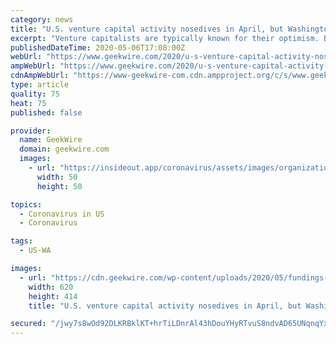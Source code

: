 ```yaml
---
category: news
title: "U.S. venture capital activity nosedives in April, but Washington state’s numbers aren’t too bad, yet"
excerpt: "Venture capitalists are typically known for their optimism. But that core belief was shaken during the month of April as COVID-19 forced startup investors to tap the brakes on investing. As the"
publishedDateTime: 2020-05-06T17:08:00Z
webUrl: "https://www.geekwire.com/2020/u-s-venture-capital-activity-nosedives-april-washington-states-numbers-werent-bad/"
ampWebUrl: "https://www.geekwire.com/2020/u-s-venture-capital-activity-nosedives-april-washington-states-numbers-werent-bad/amp/"
cdnAmpWebUrl: "https://www-geekwire-com.cdn.ampproject.org/c/s/www.geekwire.com/2020/u-s-venture-capital-activity-nosedives-april-washington-states-numbers-werent-bad/amp/"
type: article
quality: 75
heat: 75
published: false

provider:
  name: GeekWire
  domain: geekwire.com
  images:
    - url: "https://insideout.app/coronavirus/assets/images/organizations/geekwire.com-50x50.jpg"
      width: 50
      height: 50

topics:
  - Coronavirus in US
  - Coronavirus

tags:
  - US-WA

images:
  - url: "https://cdn.geekwire.com/wp-content/uploads/2020/05/fundings-pnw.png"
    width: 620
    height: 414
    title: "U.S. venture capital activity nosedives in April, but Washington state’s numbers aren’t too bad, yet"

secured: "/jwy7s8wOd92DLKRBklKT+hrTiLDnrAl43hDouYHyRTvuS8ndvAD65UNqnqYx/olL3J7fVn6k2guXJydUR7BrS/G57/S3N1OQSFMDwPc9XuvuhYq7QMT6dL3gZIS6TUAEjOJGfKoD0DoRWKiraPu1BJsS9qWCCgg2eGbyY/H4CqJ10KPRUcEbJL4y3CGC/l98hYZ/vNjorubr3dWYnBJtg7u0jD+D+R8z6SnH3uOhfzE3AKpvz/uM3gHwF0/mk+8tkAJKqkxnw5eaTrPUZrDmtJ+/btpt/u6Z9KoDiuidQNdcx0vHxqrqXdbmORw9ByinqfOc+FPBWWzK2/G166TSUy2GFqKeuomTS9KpRSf4uqCC7PfXDzL7TXyFufvyfAuJOh8qrjEUVP+2l1PuyfOg2eUdQMJ+wr4b4Nb0zbqGJ+1kUF2Jqg1isMxkadbZjYjSG2+BwogUMX+CNH1glCKj2dQ0xymI3gchSxmFF/Vm4E=;xipRq+/IFsTs0E+sUqTl5A=="
---
```


